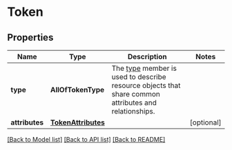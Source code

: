 # Token

## Properties
Name | Type | Description | Notes
------------ | ------------- | ------------- | -------------
**type** | **AllOfTokenType** | The [type](https://jsonapi.org/format/#document-resource-object-identification) member is used to describe resource objects that share common attributes and relationships. | 
**attributes** | [**TokenAttributes**](TokenAttributes.md) |  | [optional] 

[[Back to Model list]](../README.md#documentation-for-models) [[Back to API list]](../README.md#documentation-for-api-endpoints) [[Back to README]](../README.md)

